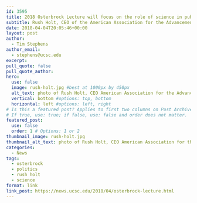```yaml
---
id: 3595
title: 2018 Osterbrock Lecture will focus on the role of science in public policy
subtitle: Rush Holt, CEO of the American Association for the Advancement of Science, will speak at UC Santa Cruz on Thursday, April 19
date: 2018-04-04T20:05:46+00:00
layout: post
author:
  - Tim Stephens
author_email:
  - stephens@ucsc.edu
excerpt: 
pull_quote: false
pull_quote_author:
hero:
  use: false
  image: rush-holt.jpg #best at 1000px by 450px
  alt_text: photo of Rush Holt, CEO American Association for the Advancement of Science
  vertical: bottom #options: top, bottom
  horizontal: left #options: left, right
# Is this a featured post? Applies to first two columns on Post Archive Page.
# If true, use: true; if false, use: false and order does not matter.
featured_post:
  use: false
  order: 1 # Options: 1 or 2
thumbnail_image: rush-holt.jpg
thumbnail_alt_text: photo of Rush Holt, CEO American Association for the Advancement of Science
categories:
  - News
tags:
  - osterbrock
  - politics
  - rush holt
  - science
format: link
link_post: https://news.ucsc.edu/2018/04/osterbrock-lecture.html
---
```


